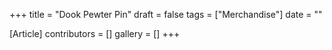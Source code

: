 +++
title = "Dook Pewter Pin"
draft = false
tags = ["Merchandise"]
date = ""

[Article]
contributors = []
gallery = []
+++
